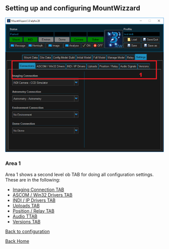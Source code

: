 ## Setting up and configuring MountWizzard

<img src="pics/settings_connection_edit.png">

### Area 1

Area 1 shows a second level ob TAB for doing all configuration settings. These are in the following:

- [Imaging Connection TAB](settings_connection.md)
- [ASCOM / Win32 Drivers TAB](settings_ascomwin32.md)
- [INDI / IP Drivers TAB](settings_indi_ip.md)
- [Uploads TAB](settings_uploads.md)
- [Position / Relay TAB](settings_position_relay.md)
- [Audio TTAB](settings_audio.md)
- [Versions TAB](settings_versions.md)

[Back to configuration](configuration.md)

[Back Home](home.md)